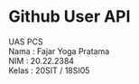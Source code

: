 # Github User API
UAS PCS <br>
Nama  : Fajar Yoga Pratama <br/>
NIM   : 20.22.2384 <br/>
Kelas : 20SIT / 18SI05
